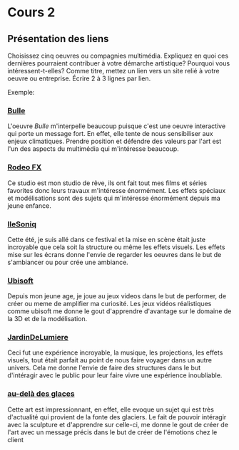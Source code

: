 # Cours 2
## Présentation des liens
Choisissez cinq oeuvres ou compagnies multimédia. Expliquez en quoi ces dernières pourraient contribuer à votre démarche artistique? Pourquoi vous intéressent-t-elles? Comme titre, mettez un lien vers un site relié à votre oeuvre ou entreprise. Écrire 2 à 3 lignes par lien.

Exemple: 
### [Bulle](https://www.onf.ca/interactif/bulle/) 
L'oeuvre *Bulle* m'interpelle beaucoup puisque c'est une oeuvre interactive qui porte un message fort. En effet, elle tente de nous sensibiliser aux enjeux climatiques. Prendre position et défendre des valeurs par l'art est l'un des aspects du multimédia qui m'intéresse beaucoup. 

### [Rodeo FX](https://www.rodeofx.com/)
 Ce studio est mon studio de rêve, ils ont fait tout mes films et séries favorites donc leurs travaux m'intéresse énormément. Les effets spéciaux et modélisations sont des sujets qui m'intéresse énormément depuis ma jeune enfance.

### [IleSoniq](https://www.ilesoniq.com/fr)
 Cette été, je suis allé dans ce festival et la mise en scène était juste incroyable que cela soit la structure ou même les effets visuels. Les effets mise sur les écrans donne l'envie de regarder les oeuvres dans le but de s'ambiancer ou pour crée une ambiance.

### [Ubisoft](https://montreal.ubisoft.com/fr/nos-jeux/)
Depuis mon jeune age, je joue au jeux videos dans le but de performer, de créer ou meme de amplifier ma curiosité. Les jeux vidéos réalistiques comme ubisoft me donne le gout d'apprendre d'avantage sur le domaine de la 3D et de la modélisation.  

### [JardinDeLumiere](https://www.youtube.com/watch?v=_T868U0bkF8&ab_channel=EspacepourlavieMontr%C3%A9alà)
Ceci fut une expérience incroyable, la musique, les projections, les effets visuels, tout était parfait au point de nous faire voyager dans un autre univers. Cela me donne l'envie de faire des structures dans le but d'intéragir avec le public pour leur faire vivre une expérience inoubliable.

### [au-delà des glaces](https://www.onf.ca/interactif/au_dela_des_glaces)
Cette art est impressionnant, en effet, elle evoque un sujet qui est très d'actualité qui provient de la fonte des glaciers. Le fait de pouvoir intéragir avec la sculpture et d'apprendre sur celle-ci, me donne le gout de créer de l'art avec un message précis dans le but de créer de l'émotions chez le client

